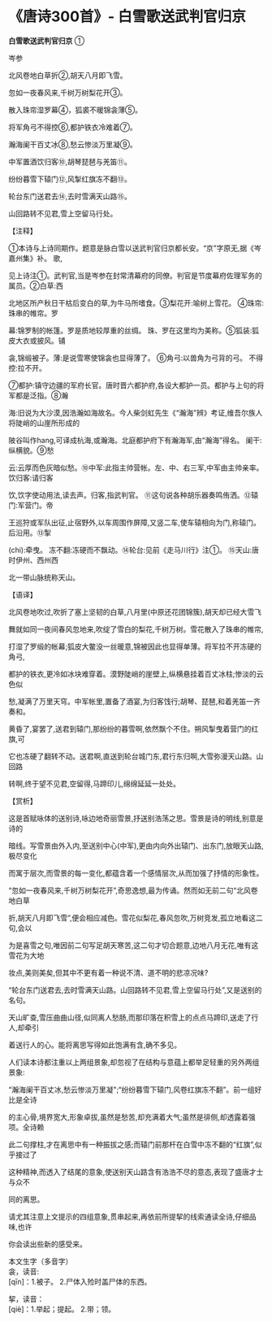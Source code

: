 # 《唐诗300首》- 白雪歌送武判官归京

**白雪歌送武判官归京** ①  

岑参  

北风卷地白草折②,胡天八月即飞雪。  

忽如一夜春风来,千树万树梨花开③。  

散入珠帘湿罗幕④，狐裘不暖锦衾薄⑤。  

将军角弓不得控⑥,都护铁衣冷难着⑦。  

瀚海阑干百丈冰⑧,愁云惨淡万里凝⑨。  

中军置酒饮归客⑩,胡琴琵琶与羌笛⑪。  

纷纷暮雪下辕门⑫,风掣红旗冻不翻⑬。  

轮台东门送君去⑭,去时雪满天山路⑮。  

山回路转不见君,雪上空留马行处。  

【注释】  

①本诗与上诗同期作。题意是脉白雪以送武判官归京都长安。“京”字原无,据《岑嘉州集》补。 歌,  

见上诗注①。武判官,当是岑参在封常清幕府的同僚。判官是节度幕府佐理军务的属员。②白草:西  

北地区所产秋日干枯后变白的草,为牛马所嗜食。③梨花开:喻树上雪花。 ④珠帘:珠串的帷帘。罗  

幕:锦罗制的帐篷。罗是质地较厚重的丝绸。 珠、罗在这里均为美称。⑤狐装:狐皮大衣或披风。铺  

衾,锦缎被子。薄:是说雪寒使锦衾也显得薄了。 ⑥角弓:以兽角为弓背的弓。 不得控:拉不开。  

⑦都护:镇守边疆的军府长官。唐时晋六都护府,各设大都护一员。都护与上句的将军都是泛指。⑧瀚  

海:旧说为大沙漠,因浩瀚如海故名。今人柴剑虹先生《“瀚海”辨》考证,维吾尔族人将陡峭的山崖所形成的  

陂谷叫作hang,可译成杭海,或瀚海。北庭都护府下有瀚海军,由“瀚海”得名。 阑干:纵横貌。⑨愁  

云:云厚而色灰暗似愁。⑩中军:此指主帅营帐。左、中、右三军,中军由主帅亲率。 饮归客:请归客  

饮,饮字使动用法,读去声。归客,指武判官。 ⑪这句说各种胡乐器奏鸣侑洒。⑫辕门:军营门。帝  

王巡狩或军队出征,止宿野外,以车周围作屏障,又竖二车,使车辕相向为门,称辕门。后沿用。⑬掣  

(chi):牵曳。 冻不翻:冻硬而不飘动。⑭轮台:见前《走马川行》注①。 ⑮天山:唐时伊州、西州西  

北一带山脉统称天山。  

【语译】  

北风卷地吹过,吹折了塞上坚韧的白草,八月里(中原还花团锦簇),胡天却已经大雪飞  

舞就如同一夜间春风忽地来,吹绽了雪白的梨花,千树万树。雪花散入了珠串的帷帘,  

打湿了罗缎的帐幕;狐皮大鳖没一丝暖意,锦被因此也显得单薄。将军拉不开冻硬的角弓,  

都护的铁衣,更冷如冰块难穿着。漠野陡峭的崖壁上,纵横悬挂着百丈冰柱;惨淡的云色似  

愁,凝满了万里天穹。中军帐里,置备了酒宴,为归客饯行;胡琴、琵琶,和着羌笛一齐奏和。  

黄昏了,宴罢了,送君到辕门,那纷纷的暮雪啊,依然飘个不住。朔风掣曳着营门的红旗,可  

它也冻硬了翻转不动。送君啊,直送到轮台城门东,君行东归啊,大雪弥漫天山路。山回路  

转啊,终于望不见君,空留得,马蹄印儿,绵绵延延一处处。  

【赏析】  

这是首赋咏体的送别诗,咏边地奇丽雪景,抒送别浩荡之思。雪景是诗的明线,别意是诗的  

暗线。写雪景由外入内,至送别中心(中军),更由内向外出辕门、出东门,放眼天山路,极尽变化  

而寓于层次,而雪景的每一变化,都蕴含着一个感情层次,从而加强了抒情的形象性。  

“忽如一夜春风来,千树万树梨花开”,奇思逸想,最为传诵。然而如无前二句“北风卷地白草  

折,胡天八月即飞雪”,便会相应减色。雪花似梨花,春风忽吹,万树竞发,孤立地看这二句,会以  

为是喜雪之句,唯因前二句写足胡天寒苦,这二句才切合题意,边地八月无花,唯有这雪花为大地  

妆点,美则美矣,但其中不更有着一种说不清、道不明的悲凉况味?  

“轮台东门送君去,去时雪满天山路。山回路转不见君,雪上空留马行处”,又是送别的名句。  

天山旷查,雪压曲曲山径,似同离人愁肠,而那印落在积雪上的点点马蹄印,送走了行人,却牵引  

着送行人的心。能将离思写得如此饱满有含,确不多见。  

人们读本诗都注重以上两组景象,却忽视了在结构与意蕴上都举足轻重的另外两组景象:  

“瀚海阑干百丈冰,愁云惨淡万里凝";“纷纷暮雪下辕门,风卷红旗冻不翻”。前一组好比是全诗  

的主心骨,境界宽大,形象卓拔,虽然是愁苦,却充满着大气;虽然是徘侧,却透露着强项。全诗赖  

此二句撑柱,才在离思中有一种振拔之感;而辕门前那杆在白雪中冻不翻的“红旗”,似乎接过了  

这种精神,而透入了结尾的意象,使送别天山路含有浩浩不尽的意态,表现了盛唐才士与众不  

同的离思。  

请尤其注意上文提示的四组意象,贯串起来,再依前所提挈的线索通读全诗,仔细品味,也许  

你会读出些新的感受来。

本文生字（多音字）  
衾，读音:  
[qīn]：1.被子。 2.尸体入殓时盖尸体的东西。

挈，读音：  
[qiè]：1.举起；提起。 2.带；领。

